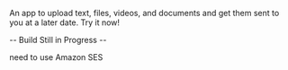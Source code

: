 An app to upload text, files, videos, and documents and get them sent to you at a later date. Try it now!

-- Build Still in Progress --

need to use Amazon SES
